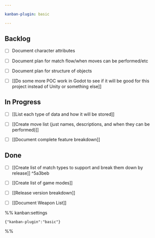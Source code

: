 ```yaml
---

kanban-plugin: basic

---
```


## Backlog

- [ ] Document character attributes
- [ ] Document plan for match flow/when moves can be performed/etc
- [ ] Document plan for structure of objects
- [ ] [[Do some more POC work in Godot to see if it will be good for this project instead of Unity or something else]]


## In Progress

- [ ] [[List each type of data and how it will be stored]]
- [ ] [[Create move list (just names, descriptions, and when they can be performed)]]
- [ ] [[Document complete feature breakdown]]


## Done

- [ ] [[Create list of match types to support and break them down by release]] ^5a3beb
- [ ] [[Create list of game modes]]
- [ ] [[Release version breakdown]]
- [ ] [[Document Weapon List]]




%% kanban:settings
```
{"kanban-plugin":"basic"}
```
%%
